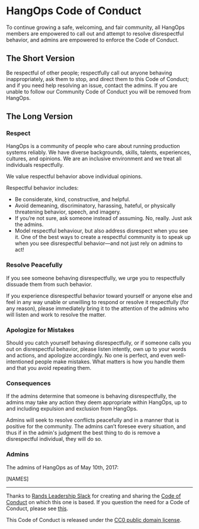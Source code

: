 # HangOps Code of Conduct

To continue growing a safe, welcoming, and fair community, all HangOps members are empowered to call out and attempt to resolve disrespectful behavior, and admins are empowered to enforce the Code of Conduct.

## The Short Version

Be respectful of other people; respectfully call out anyone behaving inappropriately, ask them to stop, and direct them to this Code of Conduct; and if you need help resolving an issue, contact the admins. If you are unable to follow our Community Code of Conduct you will be removed from HangOps.

## The Long Version

### Respect

HangOps is a community of people who care about running production systems reliably. We have diverse backgrounds, skills, talents, experiences, cultures, and opinions. We are an inclusive environment and we treat all individuals respectfully.

We value respectful behavior above individual opinions.

Respectful behavior includes:

* Be considerate, kind, constructive, and helpful.
* Avoid demeaning, discriminatory, harassing, hateful, or physically threatening behavior, speech, and imagery.
* If you’re not sure, ask someone instead of assuming. No, really. Just ask the admins.
* Model respectful behaviour, but also address disrespect when you see it. One of the best ways to create a respectful community is to speak up when you see disrespectful behavior—and not just rely on admins to act!

### Resolve Peacefully

If you see someone behaving disrespectfully, we urge you to respectfully dissuade them from such behavior.

If you experience disrespectful behavior toward yourself or anyone else and feel in any way unable or unwilling to respond or resolve it respectfully (for any reason), please immediately bring it to the attention of the admins who will listen and work to resolve the matter.

### Apologize for Mistakes

Should you catch yourself behaving disrespectfully, or if someone calls you out on disrespectful behavior, please listen intently, own up to your words and actions, and apologize accordingly. No one is perfect, and even well-intentioned people make mistakes. What matters is how you handle them and that you avoid repeating them.

### Consequences

If the admins determine that someone is behaving disrespectfully, the admins may take any action they deem appropriate within HangOps, up to and including expulsion and exclusion from HangOps.

Admins will seek to resolve conflicts peacefully and in a manner that is positive for the community. The admins can’t foresee every situation, and thus if in the admin's judgment the best thing to do is remove a disrespectful individual, they will do so.

### Admins

The admins of HangOps as of May 10th, 2017:

[NAMES]

---

Thanks to [Rands Leadership Slack](http://randsinrepose.com/welcome-to-rands-leadership-slack/) for creating and sharing the [Code of Conduct](https://github.com/randsleadershipslack/documents-and-resources/blob/master/code-of-conduct.md) on which this one is based. If you question the need for a Code of Conduct, please see [this](http://indiewebcamp.com/code-of-conduct-why).

This Code of Conduct is released under the [CC0 public domain license](https://creativecommons.org/publicdomain/zero/1.0/).
